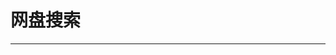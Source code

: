 
  # 网盘搜索
  ---

  <Common-LinkList :linkList='{"name":"网盘搜索","item":[{"link":"https://www.yunpanjingling.com/","icon":"https://www.yunpanjingling.com/favicon.ico","text":"云盘精灵"},{"link":"https://www.xiaokesoso.com/","icon":"/logo.png","text":"小可搜搜"},{"link":"https://www.quzhuanpan.com/","icon":"/logo.png","text":"去转盘网"},{"link":"https://www.fastsoso.cn/","icon":"https://www.fastsoso.cn/favicon.ico","text":"fastsoso"},{"link":"http://www.rufengso.net/","icon":"http://www.rufengso.net/favicon.ico","text":"如风搜"},{"link":"https://www.dalipan.com/","icon":"https://www.dalipan.com/favicon.ico","text":"大力盘"},{"link":"https://www.xiaobaipan.com/","icon":"/logo.png","text":"小白盘"},{"link":"https://www.58wangpan.com/","icon":"/logo.png","text":"58网盘搜索"},{"link":"https://panother.com/","icon":"https://panother.com/favicon.ico","text":"盘他"},{"link":"https://www.ttyunsou.cn/","icon":"https://www.ttyunsou.cn/favicon.ico","text":"天天云搜"}]}'/>
  
